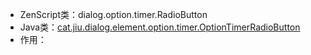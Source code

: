 * ZenScript类：dialog.option.timer.RadioButton
* Java类：[cat.jiu.dialog.element.option.timer.OptionTimerRadioButton]()
* 作用：